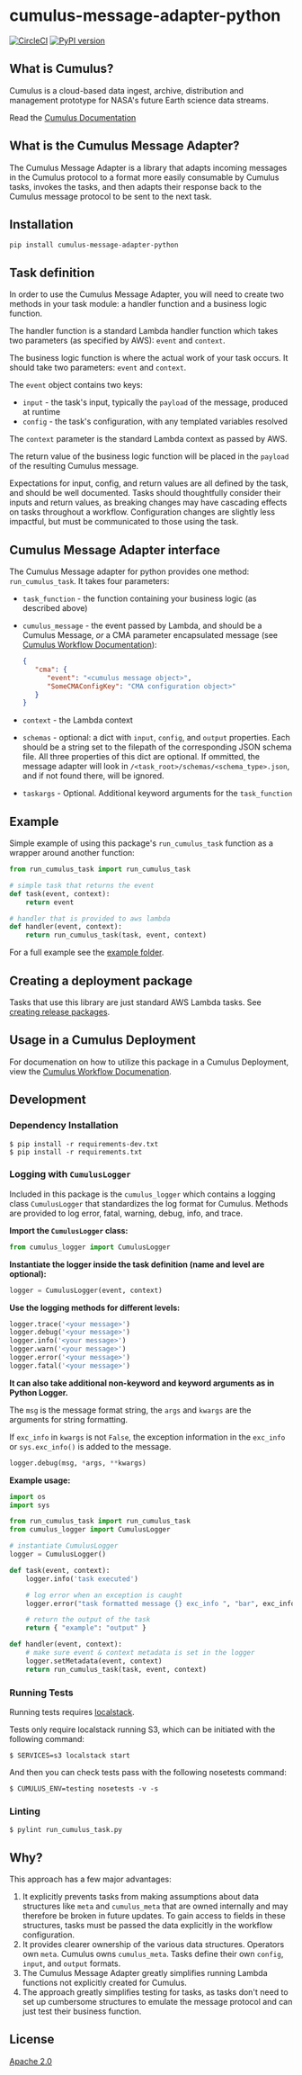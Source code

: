 # cumulus-message-adapter-python

[![CircleCI]](https://circleci.com/gh/nasa/cumulus-message-adapter-python)
[![PyPI version]](https://badge.fury.io/py/cumulus-message-adapter-python)

## What is Cumulus?

Cumulus is a cloud-based data ingest, archive, distribution and management
prototype for NASA's future Earth science data streams.

Read the [Cumulus Documentation]

## What is the Cumulus Message Adapter?

The Cumulus Message Adapter is a library that adapts incoming messages in the
Cumulus protocol to a format more easily consumable by Cumulus tasks, invokes
the tasks, and then adapts their response back to the Cumulus message protocol
to be sent to the next task.

## Installation

```plain
pip install cumulus-message-adapter-python
```

## Task definition

In order to use the Cumulus Message Adapter, you will need to create two
methods in your task module: a handler function and a business logic function.

The handler function is a standard Lambda handler function which takes two
parameters (as specified by AWS): `event` and `context`.

The business logic function is where the actual work of your task occurs. It
should take two parameters: `event` and `context`.

The `event` object contains two keys:

* `input` - the task's input, typically the `payload` of the message, produced
  at runtime
* `config` - the task's configuration, with any templated variables resolved

The `context` parameter is the standard Lambda context as passed by AWS.

The return value of the business logic function will be placed in the
`payload` of the resulting Cumulus message.

Expectations for input, config, and return values are all defined by the task,
and should be well documented. Tasks should thoughtfully consider their inputs
and return values, as breaking changes may have cascading effects on tasks
throughout a workflow. Configuration changes are slightly less impactful, but
must be communicated to those using the task.

## Cumulus Message Adapter interface

The Cumulus Message adapter for python provides one method:
`run_cumulus_task`. It takes four parameters:

* `task_function` - the function containing your business logic (as described
  above)
* `cumulus_message` - the event passed by Lambda, and should be a Cumulus
  Message, *or* a CMA parameter encapsulated message (see [Cumulus Workflow
  Documentation](https://nasa.github.io/cumulus/docs/workflows/input_output)):

  ```json
  {
     "cma": {
        "event": "<cumulus message object>",
        "SomeCMAConfigKey": "CMA configuration object>"
     }
  }
  ```

* `context` - the Lambda context
* `schemas` - optional: a dict with `input`, `config`, and `output` properties.
  Each should be a string set to the filepath of the corresponding JSON schema
  file. All three properties of this dict are optional. If ommitted, the message
  adapter will look in `/<task_root>/schemas/<schema_type>.json`, and if not
  found there, will be ignored.
* `taskargs` - Optional. Additional keyword arguments for the `task_function`

## Example

Simple example of using this package's `run_cumulus_task` function as a wrapper
around another function:

```python
from run_cumulus_task import run_cumulus_task

# simple task that returns the event
def task(event, context):
    return event

# handler that is provided to aws lambda
def handler(event, context):
    return run_cumulus_task(task, event, context)
```

For a full example see the [example folder](./example).

## Creating a deployment package

Tasks that use this library are just standard AWS Lambda tasks. See
[creating release packages].

## Usage in a Cumulus Deployment

For documenation on how to utilize this package in a Cumulus Deployment, view
the [Cumulus Workflow Documenation].

## Development

### Dependency Installation

```plain
$ pip install -r requirements-dev.txt
$ pip install -r requirements.txt
```

### Logging with `CumulusLogger`

Included in this package is the `cumulus_logger` which contains a logging class
`CumulusLogger` that standardizes the log format for Cumulus. Methods are
provided to log error, fatal, warning, debug, info, and trace.

**Import the `CumulusLogger` class:**

```python
from cumulus_logger import CumulusLogger
```

**Instantiate the logger inside the task definition (name and level are
optional):**

```python
logger = CumulusLogger(event, context)
```

**Use the logging methods for different levels:**

```python
logger.trace('<your message>')
logger.debug('<your message>')
logger.info('<your message>')
logger.warn('<your message>')
logger.error('<your message>')
logger.fatal('<your message>')
```

**It can also take additional non-keyword and keyword arguments as in Python
Logger.**

The `msg` is the message format string, the `args` and `kwargs` are the
arguments for string formatting.

If `exc_info` in `kwargs` is not `False`, the exception information in the
`exc_info` or `sys.exc_info()` is added to the message.

```python
logger.debug(msg, *args, **kwargs)
```

**Example usage:**

```python
import os
import sys

from run_cumulus_task import run_cumulus_task
from cumulus_logger import CumulusLogger

# instantiate CumulusLogger
logger = CumulusLogger()

def task(event, context):
    logger.info('task executed')

    # log error when an exception is caught
    logger.error("task formatted message {} exc_info ", "bar", exc_info=True)

    # return the output of the task
    return { "example": "output" }

def handler(event, context):
    # make sure event & context metadata is set in the logger
    logger.setMetadata(event, context)
    return run_cumulus_task(task, event, context)
```

### Running Tests

Running tests requires [localstack](https://github.com/localstack/localstack).

Tests only require localstack running S3, which can be initiated with the
following command:

```plain
$ SERVICES=s3 localstack start
```

And then you can check tests pass with the following nosetests command:

```plain
$ CUMULUS_ENV=testing nosetests -v -s
```

### Linting

```plain
$ pylint run_cumulus_task.py
```

## Why?

This approach has a few major advantages:

1. It explicitly prevents tasks from making assumptions about data structures
   like `meta` and `cumulus_meta` that are owned internally and may therefore
   be broken in future updates. To gain access to fields in these structures,
   tasks must be passed the data explicitly in the workflow configuration.
1. It provides clearer ownership of the various data structures. Operators own
   `meta`. Cumulus owns `cumulus_meta`. Tasks define their own `config`,
   `input`, and `output` formats.
1. The Cumulus Message Adapter greatly simplifies running Lambda functions not
   explicitly created for Cumulus.
1. The approach greatly simplifies testing for tasks, as tasks don't need to
   set up cumbersome structures to emulate the message protocol and can just
   test their business function.

## License

[Apache 2.0](LICENSE)

[circleci]:
  https://circleci.com/gh/nasa/cumulus-message-adapter-python.svg?style=svg
[pypi version]:
  https://badge.fury.io/py/cumulus-message-adapter-python.svg
[Cumulus Documentation]:
  https://cumulus-nasa.github.io/
[creating release packages]:
  https://docs.aws.amazon.com/lambda/latest/dg/deployment-package-v2.html
[cumulus workflow documenation]:
  https://nasa.github.io/cumulus/docs/workflows/input_output
